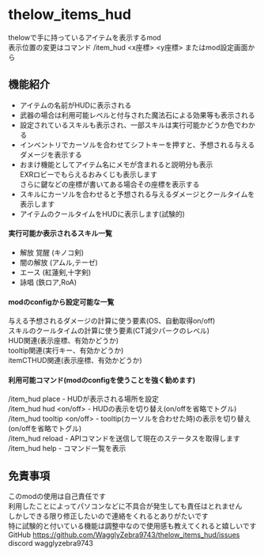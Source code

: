 # thelow_items_hud
thelowで手に持っているアイテムを表示するmod  
表示位置の変更はコマンド /item_hud <x座標> <y座標> またはmod設定画面から
## 機能紹介
* アイテムの名前がHUDに表示される  
* 武器の場合は利用可能レベルと付与された魔法石による効果等も表示される
* 設定されているスキルも表示され、一部スキルは実行可能かどうか色でわかる
* インベントリでカーソルを合わせてシフトキーを押すと、予想される与えるダメージを表示する
* おまけ機能としてアイテム名にメモが含まれると説明分も表示  
EXRロビーでもらえるおみくじも表示します   
さらに鍵などの座標が書いてある場合その座標を表示する
* スキルにカーソルを合わせると予想される与えるダメージとクールタイムを表示します
* アイテムのクールタイムをHUDに表示します(試験的)
#### 実行可能か表示されるスキル一覧
* 解放 覚醒 (キノコ剣)
* 闇の解放 (アムル,テーゼ)
* エース (紅蓮剣,十字剣)
* 詠唱 (鉄ロア,RoA)

#### modのconfigから設定可能な一覧
与える予想されるダメージの計算に使う要素(OS、自動取得on/off)  
スキルのクールタイムの計算に使う要素(CT減少パークのレベル)  
HUD関連(表示座標、有効かどうか)  
tooltip関連(実行キー、有効かどうか)  
itemCTHUD関連(表示座標、有効かどうか)


#### 利用可能コマンド(modのconfigを使うことを強く勧めます)
/item_hud place - HUDが表示される場所を設定  
/item_hud hud <on/off> - HUDの表示を切り替え(on/offを省略でトグル)  
/item_hud tooltip <on/off> - tooltip(カーソルを合わせた時)の表示を切り替え(on/offを省略でトグル)  
/item_hud reload - APIコマンドを送信して現在のステータスを取得します  
/item_hud help - コマンド一覧を表示  

## 免責事項
このmodの使用は自己責任です  
利用したことによってパソコンなどに不具合が発生しても責任はとれません  
しかしできる限り修正したいので連絡をくれるとありがたいです  
特に試験的と付いている機能は調整中なので使用感も教えてくれると嬉しいです  
GitHub https://github.com/WagglyZebra9743/thelow_items_hud/issues  
discord wagglyzebra9743
